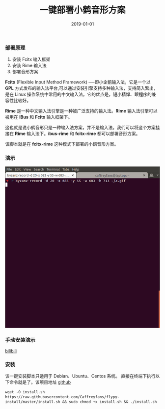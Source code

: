 ﻿---
title: 一键部署小鹤音形方案
date: 2019-01-01
categories: Linux

---
### 部署原理
1. 安装 Fcitx 输入框架
2. 安装 Rime 输入法
3. 部署音形方案

**Fcitx** (Flexible Input Method Framework) ──即小企鹅输入法，它是一个以 **GPL** 方式发布的输入法平台,可以通过安装引擎支持多种输入法，支持简入繁出，是在 Linux 操作系统中常用的中文输入法。它的优点是，短小精悍、跟程序的兼容性比较好。

**Rime** 是一种中文输入法引擎是一种被广泛支持的输入法。**Rime** 输入法引擎可以被用在 **IBus** 和 **Fcitx** 输入框架下。

这也就是说小鹤音形只是一种输入法方案，并不是输入法。我们可以将这个方案挂接在 **Rime** 输入法下。**ibus-rime** 和 **fcitx-rime** 都可以部署音形方案。

该脚本就是在 **fcitx-rime** 这种模式下部署的小鹤音形方案。

### 演示
![example](https://raw.githubusercontent.com/Caffreyfans/flypy-install/master/example.gif)

### 手动安装演示
[bilibili](https://bilibili.com/video/av46403021)

### 安装
该一键安装脚本只适用于 Debian、Ubuntu、Centos 系统。
直接在终端下执行以下命令就是了。该项目地址 [github](https://github.com/Caffreyfans/flypy-install)

```shell
wget -O install.sh https://raw.githubusercontent.com/Caffreyfans/flypy-install/master/install.sh && sudo chmod +x install.sh && ./install.sh
```
